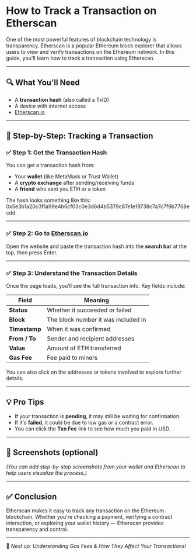 # How to Track a Transaction on Etherscan

One of the most powerful features of blockchain technology is transparency. Etherscan is a popular Ethereum block explorer that allows users to view and verify transactions on the Ethereum network. In this guide, you'll learn how to track a transaction using Etherscan.

---

## 🔍 What You'll Need

- A **transaction hash** (also called a TxID)  
- A device with internet access  
- [Etherscan.io](https://etherscan.io)

---

## 🚶 Step-by-Step: Tracking a Transaction

### ✅ Step 1: Get the Transaction Hash

You can get a transaction hash from:
- Your **wallet** (like MetaMask or Trust Wallet)
- A **crypto exchange** after sending/receiving funds
- A **friend** who sent you ETH or a token

The hash looks something like this:
0x5e3b1a20c3f1a99e4b6cf03c0e3d6d4b5379c87e1e19738c7a7c7f9b7768ecdd

---

### ✅ Step 2: Go to [Etherscan.io](https://etherscan.io)

Open the website and paste the transaction hash into the **search bar** at the top, then press Enter.

---

### ✅ Step 3: Understand the Transaction Details

Once the page loads, you’ll see the full transaction info. Key fields include:

| Field | Meaning |
|-------|---------|
| **Status** | Whether it succeeded or failed |
| **Block** | The block number it was included in |
| **Timestamp** | When it was confirmed |
| **From / To** | Sender and recipient addresses |
| **Value** | Amount of ETH transferred |
| **Gas Fee** | Fee paid to miners |

You can also click on the addresses or tokens involved to explore further details.

---

## 💡 Pro Tips

- If your transaction is **pending**, it may still be waiting for confirmation.
- If it's **failed**, it could be due to low gas or a contract error.
- You can click the **Txn Fee** link to see how much you paid in USD.

---

## 📸 Screenshots (optional)

*(You can add step-by-step screenshots from your wallet and Etherscan to help users visualize the process.)*

---

## ✅ Conclusion

Etherscan makes it easy to track any transaction on the Ethereum blockchain. Whether you're checking a payment, verifying a contract interaction, or exploring your wallet history — Etherscan provides transparency and control.

---

📌 _Next up: Understanding Gas Fees & How They Affect Your Transactions!_
